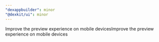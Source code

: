```yaml
---
"dexappbuilder": minor
"@dexkit/ui": minor
---
```


Improve the preview experience on mobile devicesImprove the preview experience on mobile devices
